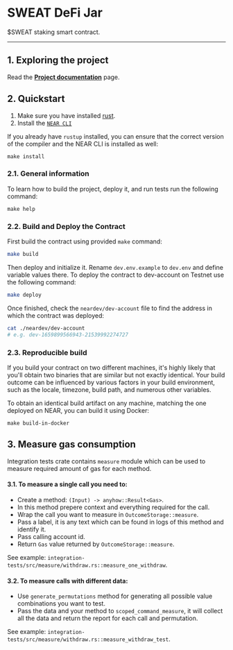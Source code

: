 # SWEAT DeFi Jar

$SWEAT staking smart contract.

---

## 1. Exploring the project

Read the [**Project documentation**](docs/requirements.md) page.

## 2. Quickstart

1. Make sure you have installed [rust](https://rust.org/).
2. Install the [`NEAR CLI`](https://github.com/near/near-cli#setup)

If you already have `rustup` installed, you can ensure that the correct version of the compiler and the NEAR CLI is installed as well:

```shell
make install
```

### 2.1. General information

To learn how to build the project, deploy it, and run tests run the following command:

```shell
make help
```

### 2.2. Build and Deploy the Contract
First build the contract using provided `make` command:

```bash
make build
```

Then deploy and initialize it. Rename `dev.env.example` to `dev.env` and define variable values there. To deploy the contract to dev-account on Testnet use the following command:

```bash
make deploy
```

Once finished, check the `neardev/dev-account` file to find the address in which the contract was deployed:

```bash
cat ./neardev/dev-account
# e.g. dev-1659899566943-21539992274727
```

### 2.3. Reproducible build

If you build your contract on two different machines, it's highly likely that you'll obtain two binaries that are
similar but not exactly identical. Your build outcome can be influenced by various factors in your build environment,
such as the locale, timezone, build path, and numerous other variables.

To obtain an identical build artifact on any machine, matching the one deployed on NEAR, you can build it using Docker:

```shell
make build-in-docker
```

## 3. Measure gas consumption


Integration tests crate contains `measure` module which can be used to measure required amount of gas for each method.

#### 3.1. To measure a single call you need to:
- Create a method: `(Input) -> anyhow::Result<Gas>`.
- In this method prepere context and everything required for the call.
- Wrap the call you want to measure in `OutcomeStorage::measure`.
- Pass a label, it is any text which can be found in logs of this method and identify it.
- Pass calling account id.
- Return `Gas` value returned by `OutcomeStorage::measure`.

See example: `integration-tests/src/measure/withdraw.rs::measure_one_withdraw`.

#### 3.2. To measure calls with different data:

- Use `generate_permutations` method for generating all possible value combinations you want to test.
- Pass the data and your method to `scoped_command_measure`, it will collect all the data and return the report for each call and permutation.

See example: `integration-tests/src/measure/withdraw.rs::measure_withdraw_test`.
